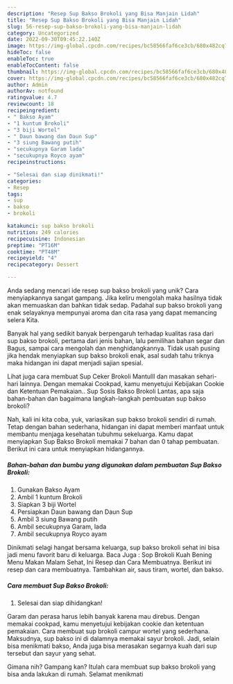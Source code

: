 ```yaml
---
description: "Resep Sup Bakso Brokoli yang Bisa Manjain Lidah"
title: "Resep Sup Bakso Brokoli yang Bisa Manjain Lidah"
slug: 56-resep-sup-bakso-brokoli-yang-bisa-manjain-lidah
category: Uncategorized
date: 2022-09-30T09:45:22.140Z
image: https://img-global.cpcdn.com/recipes/bc58566faf6ce3cb/680x482cq70/sup-bakso-brokoli-foto-resep-utama.jpg
hideToc: false
enableToc: true
enableTocContent: false
thumbnail: https://img-global.cpcdn.com/recipes/bc58566faf6ce3cb/680x482cq70/sup-bakso-brokoli-foto-resep-utama.jpg
cover: https://img-global.cpcdn.com/recipes/bc58566faf6ce3cb/680x482cq70/sup-bakso-brokoli-foto-resep-utama.jpg
author: Admin
authorAv: notfound
ratingvalue: 4.7
reviewcount: 18
recipeingredient:
- " Bakso Ayam"
- "1 kuntum Brokoli"
- "3 biji Wortel"
- " Daun bawang dan Daun Sup"
- "3 siung Bawang putih"
- "secukupnya Garam lada"
- "secukupnya Royco ayam"
recipeinstructions:

- "Selesai dan siap dinikmati!"
categories:
- Resep
tags:
- sup
- bakso
- brokoli

katakunci: sup bakso brokoli 
nutrition: 249 calories
recipecuisine: Indonesian
preptime: "PT16M"
cooktime: "PT48M"
recipeyield: "4"
recipecategory: Dessert

---
```





Anda sedang mencari ide resep sup bakso brokoli yang unik? Cara menyiapkannya sangat gampang. Jika keliru mengolah maka hasilnya tidak akan memuaskan dan bahkan tidak sedap. Padahal sup bakso brokoli yang enak selayaknya mempunyai aroma dan cita rasa yang dapat memancing selera Kita.





Banyak hal yang sedikit banyak berpengaruh terhadap kualitas rasa dari sup bakso brokoli, pertama dari jenis bahan, lalu pemilihan bahan segar dan Bagus, sampai cara mengolah dan menghidangkannya. Tidak usah pusing jika hendak menyiapkan sup bakso brokoli enak,      asal sudah tahu triknya maka hidangan ini dapat menjadi sajian spesial.














Lihat juga cara membuat Sup Ceker Brokoli Mantulll dan masakan sehari-hari lainnya. Dengan memakai Cookpad, kamu menyetujui Kebijakan Cookie dan Ketentuan Pemakaian.. Sup Sosis Bakso Brokoli Lantas, apa saja bahan-bahan dan bagaimana langkah-langkah pembuatan sup bakso brokoli?






Nah, kali ini kita coba, yuk, variasikan sup bakso brokoli sendiri di rumah. Tetap dengan bahan sederhana, hidangan ini dapat memberi manfaat untuk membantu menjaga kesehatan tubuhmu sekeluarga. Kamu dapat menyiapkan Sup Bakso Brokoli memakai 7 bahan dan 0 tahap pembuatan. Berikut ini cara untuk menyiapkan hidangannya.

<!--inarticleads1-->

##### Bahan-bahan dan bumbu yang digunakan dalam pembuatan Sup Bakso Brokoli:

1. Gunakan  Bakso Ayam
1. Ambil 1 kuntum Brokoli
1. Siapkan 3 biji Wortel
1. Persiapkan  Daun bawang dan Daun Sup
1. Ambil 3 siung Bawang putih
1. Ambil secukupnya Garam, lada
1. Ambil secukupnya Royco ayam


Dinikmati selagi hangat bersama keluarga, sup bakso brokoli sehat ini bisa jadi menu favorit baru di keluarga. Baca Juga : Sop Brokoli Kuah Bening Menu Makan Malam Sehat, Ini Resep dan Cara Membuatnya. Berikut ini resep dan cara membuatnya. Tambahkan air, saus tiram, wortel, dan bakso. 

<!--inarticleads2-->

##### Cara membuat Sup Bakso Brokoli:


1. Selesai dan siap dihidangkan!

Garam dan perasa harus lebih banyak karena mau direbus. Dengan memakai cookpad, kamu menyetujui kebijakan cookie dan ketentuan pemakaian. Cara membuat sup brokoli campur wortel yang sederhana. Maksudnya, sup bakso ini di dalamnya memakai sayur brokoli. Jadi, selain bisa menikmati bakso, Anda juga bisa merasakan segarnya kuah dari sup tersebut dan sayur yang sehat. 

Gimana nih? Gampang kan? Itulah cara membuat sup bakso brokoli yang bisa anda lakukan di rumah. Selamat menikmati
